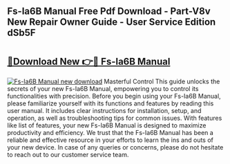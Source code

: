 ## Fs-Ia6B Manual Free Pdf Download - Part-V8v New Repair Owner Guide - User Service Edition dSb5F

# <h2><a href="http://bc19708.oget.top/?id=Fs-Ia6B+Manual">🔗Download New 👉🔴 Fs-Ia6B Manual</a></h2>

[![Fs-Ia6B Manual new download](https://i.imgur.com/5g1atiW.png)](http://bc19708.oget.top/?id=Fs-Ia6B+Manual)
Masterful Control This guide unlocks the secrets of your new Fs-Ia6B Manual, empowering you to control its functionalities with precision. Before you begin using your Fs-Ia6B Manual, please familiarize yourself with its functions and features by reading this user manual. It includes clear instructions for installation, setup, and operation, as well as troubleshooting tips for common issues. With features like list of features, your new Fs-Ia6B Manual is designed to maximize productivity and efficiency. We trust that the Fs-Ia6B Manual has been a reliable and effective resource in your efforts to learn the ins and outs of your new device. In case of any queries or concerns, please do not hesitate to reach out to our customer service team.
